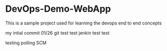 # DevOps-Demo-WebApp
This is a sample project used for learning the devops end to end concepts

my intial commit 01/26
git test test
jenkin test test

testing polling SCM
